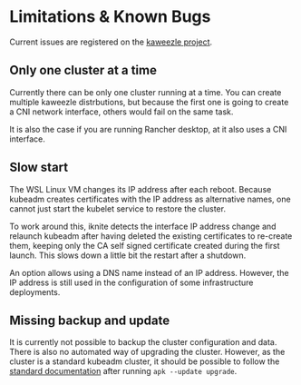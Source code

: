 # Limitations & Known Bugs

Current issues are registered on the
[kaweezle project](https://github.com/kaweezle/kaweezle/issues?q=is%3Aissue+is%3Aopen+label%3Abug).

## Only one cluster at a time

Currently there can be only one cluster running at a time. You can create
multiple kaweezle distrbutions, but because the first one is going to create a
CNI network interface, others would fail on the same task.

It is also the case if you are running Rancher desktop, at it also uses a CNI
interface.

## Slow start

The WSL Linux VM changes its IP address after each reboot. Because kubeadm
creates certificates with the IP address as alternative names, one cannot just
start the kubelet service to restore the cluster.

To work around this, iknite detects the interface IP address change and relaunch
kubeadm after having deleted the existing certificates to re-create them,
keeping only the CA self signed certificate created during the first launch.
This slows down a little bit the restart after a shutdown.

An option allows using a DNS name instead of an IP address. However, the IP
address is still used in the configuration of some infrastructure deployments.

## Missing backup and update

It is currently not possible to backup the cluster configuration and data. There
is also no automated way of upgrading the cluster. However, as the cluster is a
standard kubeadm cluster, it should be possible to follow the
[standard documentation](https://kubernetes.io/docs/tasks/administer-cluster/kubeadm/kubeadm-upgrade/)
after running `apk --update upgrade`.
